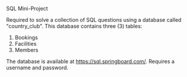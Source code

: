 SQL Mini-Project

Required to solve a collection of SQL questions using a database called "country_club".
This database contains three (3) tables:
1. Bookings
2. Facilities
3. Members

The database is available at https://sql.springboard.com/.
Requires a username and password.  
